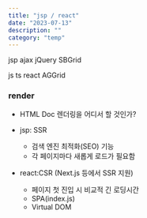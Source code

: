 ```yaml
---
title: "jsp / react"
date: "2023-07-13"
description: ""
category: "temp"
---
```


jsp
ajax
jQuery
SBGrid

js
ts
react
AGGrid

### render
- HTML Doc 렌더링을 어디서 할 것인가?

- jsp: SSR
    - 검색 엔진 최적화(SEO) 기능
    - 각 페이지마다 새롭게 로드가 필요함
- react:CSR (Next.js 등에서 SSR 지원)
    - 페이지 첫 진입 시 비교적 긴 로딩시간
    - SPA(index.js)
    - Virtual DOM